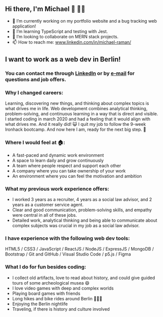 ## Hi there, I'm Michael 👋 👨‍💻

 - 🔭 I’m currently working on my portfolio website and a bug tracking web application!
 - 🌱 I’m learning TypeScript and testing with Jest.
 - 👯 I’m looking to collaborate on MERN stack projects.
 - 📫 How to reach me: www.linkedin.com/in/michael-raman/

## I want to work as a web dev in Berlin!

###  <span style="backgroundColor: green">You can contact me through [LinkedIn](https://www.linkedin.com/in/michael-raman/) or by [e-mail](mailto:raman_michael@hotmail.com) for questions and job offers.</span>

### Why I changed careers: 

Learning, discovering new things, and thinking about complex topics is what drives me in life. Web development combines analytical thinking, problem-solving, and continuous learning in a way that is direct and visible. I started coding in march 2020 and had a feeling that it would align with what drives me. And it really did! 😺 I quit my job to follow the 9-week Ironhack bootcamp. And now here I am, ready for the next big step. 🚀

### Where I would feel at 🏠: 

- A fast-paced and dynamic work environment
- A space to learn daily and grow continuously 
- A team where people respect and support each other
- A company where you can take ownership of your work
- An environment where you can feel the motivation and ambition

 ### What my previous work experience offers: 

 - I worked 3 years as a recruiter, 4 years as a social law advisor, and 2 years as a customer service agent.
 - Clear and good communication, problem-solving skills, and empathy were central in all of these jobs. 
 - Detailed work, analytical thinking and being able to communicate about complex subjects was crucial in my job as a social law advisor.

### I have experience with the following web dev tools: 

HTML5 / CSS3 / JavaScript / ReactJS / NodeJS / ExpressJS / MongoDB / Bootstrap / Git and GitHub / Visual Studio Code / p5.js / Figma

### What I do for fun besides coding:

- I collect old artifacts, love to read about history, and could give guided tours of some archeological musea 😄
- I love video games with deep and complex worlds
- Playing board games with friends
- Long hikes and bike rides around Berlin 🌲🌲🌲
- Enjoying the Berlin nightlife
- Traveling, if there is history and culture involved 


 
